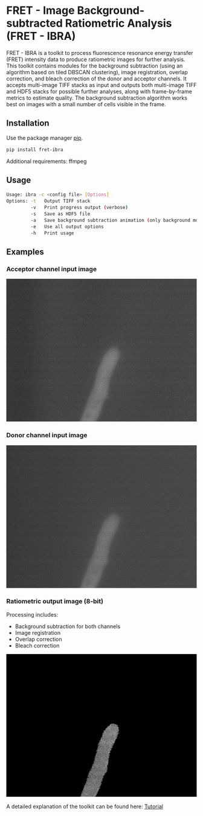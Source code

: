 # FRET - Image Background-subtracted Ratiometric Analysis (FRET - IBRA)

FRET - IBRA is a toolkit to process fluorescence resonance energy transfer (FRET) intensity data to produce ratiometric images for further analysis. This toolkit contains modules for the background subtraction (using an algorithm based on tiled DBSCAN clustering), image registration, overlap correction, and bleach correction of the donor and acceptor channels. It accepts multi-image TIFF stacks as input and outputs both multi-image TIFF and HDF5 stacks for possible further analyses, along with frame-by-frame metrics to estimate quality. The background subtraction algorithm works best on images with a small number of cells visible in the frame.


## Installation

Use the package manager [pip](https://pip.pypa.io/en/stable/).

```bash
pip install fret-ibra
```
Additional requirements: ffmpeg

## Usage

```bash
Usage: ibra -c <config file> [Options]
Options: -t   Output TIFF stack
         -v   Print progress output (verbose)
         -s   Save as HDF5 file
         -a   Save background subtraction animation (only background module)
         -e   Use all output options
         -h   Print usage
```

## Examples

### Acceptor channel input image
![YFP](/examples/images/YFP_input.png)

### Donor channel input image
![CFP](/examples/images/CFP_input.png)

### Ratiometric output image (8-bit)
Processing includes:
* Background subtraction for both channels
* Image registration
* Overlap correction
* Bleach correction

![Ratio](/examples/images/Ratio_output.png)

A detailed explanation of the toolkit can be found here: [Tutorial](/examples/Tutorial.md)
